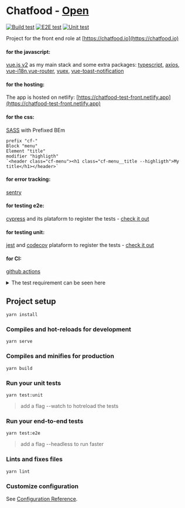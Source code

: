 # Chatfood - [Open](https://chatfood-test-front.netlify.app)

[![Build test](https://github.com/Renato66/chatfood/actions/workflows/build-test.yml/badge.svg)](https://github.com/Renato66/chatfood/actions/workflows/build-test.yml)  [![E2E test](https://github.com/Renato66/chatfood/actions/workflows/e2e-test.yml/badge.svg)](https://github.com/Renato66/chatfood/actions/workflows/e2e-test.yml)   [![Unit test](https://github.com/Renato66/chatfood/actions/workflows/unit-test.yml/badge.svg)](https://github.com/Renato66/chatfood/actions/workflows/unit-test.yml)

Project for the front end role at [https://chatfood.io](https://chatfood.io)
#### for the javascript:
[vue.js v2](https://vuejs.org/v2/guide/) as my main stack and some extra packages: [typescript](https://www.typescriptlang.org), [axios](https://github.com/axios/axios), [vue-i18n](https://kazupon.github.io/vue-i18n/),[vue-router](https://router.vuejs.org), [vuex](https://vuex.vuejs.org), [vue-toast-notification](https://github.com/ankurk91/vue-toast-notification)

#### for the hosting:
The app is hosted on netlify: [https://chatfood-test-front.netlify.app](https://chatfood-test-front.netlify.app)
#### for the css:
[SASS](https://sass-lang.com/documentation/syntax) with Prefixed BEm
```
prefix "cf-"
Block "menu"
Element "title"
modifier "highligth"
`<header class="cf-menu"><h1 class="cf-menu__title --highligth">My title</h1></header>`
```

#### for error tracking:
[sentry](https://sentry.io)
#### for testing e2e:
[cypress](https://cypress.io) and its plataform to register the tests - [check it out](dashboard.cypress.io/projects/fg718b/runs)
#### for testing unit:
[jest](https://jest.io) and [codecov](https://about.codecov.io) plataform to register the tests - [check it out](https://app.codecov.io/gh/Renato66/chatfood)
#### for CI:
[github actions](https://github.com/Renato66/chatfood/actions)

<details>
 <summary>The test requirement can be seen here</summary>
 
# Restaurant menu
Our company needs to deplay the menu of one of our restaurants.

<img src="https://chatfood-cdn.s3.eu-central-1.amazonaws.com/fe-code-challenge-1/menu.png" style="width: 200px;" />

---

## Requirements:

Create a single page application to display the restaurant's menu with the following features

- The user should be able to filter the items by name;
- Clicking in the item line will add it to the basket and if it's already there, will increase the quantity by 1 until it reaches the stock availability;
- Should display the discounted price when available;
- The basket should be persisted in the browser's local storage;
- The back button in the very top, should reset the app state;

## You should:

- Write unit tests!
- Avoid using 3rd party libs to solve JavaScript logic.
- Choose a code writting style and stick with it (standardjs, airbnb...)
- Add information about your design decision.
- Write a production-ready code.
- Build it thinking this is part of a large application.
- Provide the source code with all the git history and the description of how to execute the code.
- Feel free to pick up the framework you are more comfortable with.
- TypeScript is a big plus

## Assets

The layout has to follow the provided mockup:<br>
https://www.figma.com/file/DpaOItWTwhkaeyOJrJAMyL/Coding-Challenge?node-id=1%3A86

Use the endpoint below to fetch the menu<br>
https://chatfood-cdn.s3.eu-central-1.amazonaws.com/fe-code-challenge-1/menu.json

**NOTE:** To avoid CORS use it under a localhost domain or feels free to host the `menu.json` somewhere else.

</details>

## Project setup

```
yarn install
```

### Compiles and hot-reloads for development

```
yarn serve
```

### Compiles and minifies for production

```
yarn build
```

### Run your unit tests

```
yarn test:unit
```

> add a flag --watch to hotreload the tests

### Run your end-to-end tests

```
yarn test:e2e
```
> add a flag --headless to run faster

### Lints and fixes files

```
yarn lint
```

### Customize configuration

See [Configuration Reference](https://cli.vuejs.org/config/).
